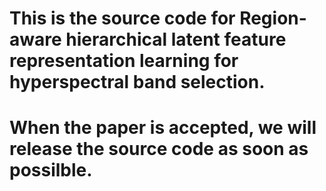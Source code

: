 # This is the source code for Region-aware hierarchical latent feature representation learning for hyperspectral band selection.
# When the paper is accepted, we will release the source code as soon as possilble.
